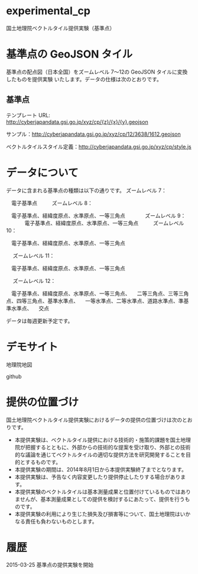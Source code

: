 experimental_cp
================
国土地理院ベクトルタイル提供実験（基準点）
# 基準点の GeoJSON タイル
基準点の配点図（日本全国）をズームレベル 7～12の GeoJSON タイルに変換したものを提供実験
いたします。データの仕様は次のとおりです。

## 基準点
テンプレート URL: http://cyberjapandata.gsi.go.jp/xyz/cp/{z}/{x}/{y}.geojson

サンプル：http://cyberjapandata.gsi.go.jp/xyz/cp/12/3638/1612.geojson

ベクトルタイルスタイル定義：http://cyberjapandata.gsi.go.jp/xyz/cp/style.js

# データについて
データに含まれる基準点の種類は以下の通りです。
ズームレベル 7：


　電子基準点
　
　
ズームレベル 8：


　電子基準点、経緯度原点、水準原点、一等三角点
　
　
　ズームレベル 9：
　
　
　電子基準点、経緯度原点、水準原点、一等三角点
　
　
ズームレベル 10：


　電子基準点、経緯度原点、水準原点、一等三角点

　
ズームレベル 11：


　電子基準点、経緯度原点、水準原点、一等三角点

　
ズームレベル 12：


　電子基準点、経緯度原点、水準原点、一等三角点、
　二等三角点、三等三角点、四等三角点、基準水準点、
　一等水準点、二等水準点、道路水準点、準基準水準点、
　交点


データは毎週更新予定です。

# デモサイト
地理院地図


github



# 提供の位置づけ
国土地理院ベクトルタイル提供実験におけるデータの提供の位置づけは次のとおりです。
- 本提供実験は、ベクトルタイル提供における技術的・施策的課題を国土地理院が把握するとともに、外部からの技術的な提案を受け取り、外部との技術的な議論を通じてベクトルタイルの適切な提供方法を研究開発することを目的とするものです。
- 本提供実験の期間は、2014年8月1日から本提供実験終了までとなります。
- 本提供実験は、予告なく内容変更したり提供停止したりする場合があります。
- 本提供実験のベクトルタイルは基本測量成果と位置付けているものではありませんが、基本測量成果としての提供を検討するにあたって、提供を行うものです。
- 本提供実験の利用により生じた損失及び損害等について、国土地理院はいかなる責任も負わないものとします。

# 履歴
2015-03-25 基準点の提供実験を開始

